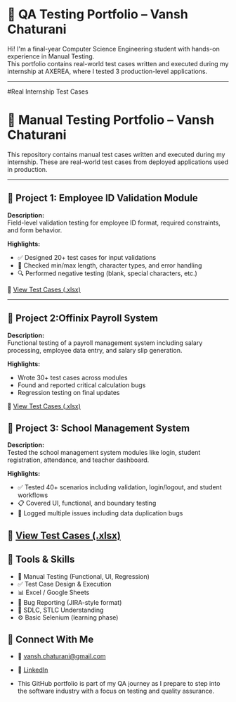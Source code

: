 # 🧪 QA Testing Portfolio – Vansh Chaturani

Hi! I'm a final-year Computer Science Engineering student with hands-on experience in Manual Testing.  
This portfolio contains real-world test cases written and executed during my internship at AXEREA, where I tested 3 production-level applications.

---
#Real Internship Test Cases

# 🧪 Manual Testing Portfolio – Vansh Chaturani

This repository contains manual test cases written and executed during my internship. These are real-world test cases from deployed applications used in production.

---

## 📂 Project 1: Employee ID Validation Module

**Description:**  
Field-level validation testing for employee ID format, required constraints, and form behavior.

**Highlights:**
- ✅ Designed 20+ test cases for input validations
- 📌 Checked min/max length, character types, and error handling
- 🔍 Performed negative testing (blank, special characters, etc.)

📁 [View Test Cases (.xlsx)](./employee-id-field/Employee%20ID%20Field%20(1).xlsx)

---

## 📂 Project 2:Offinix Payroll System

**Description:**  
Functional testing of a payroll management system including salary processing, employee data entry, and salary slip generation.

**Highlights:**
- Wrote 30+ test cases across modules
- Found and reported critical calculation bugs
- Regression testing on final updates

📁 [View Test Cases (.xlsx)](./offinix-payroll/Offinix%20Payroll%20Test%20Cases.xlsx)


## 📂 Project 3: School Management System

**Description:**  
Tested the school management system modules like login, student registration, attendance, and teacher dashboard.

**Highlights:**
- ✅ Tested 40+ scenarios including validation, login/logout, and student workflows
- 📋 Covered UI, functional, and boundary testing
- 🐞 Logged multiple issues including data duplication bugs

📁 [View Test Cases (.xlsx)](./school-management-system/School%20Management%20%20Test%20Cases.xlsx)
---

## 🧰 Tools & Skills

- 📄 Manual Testing (Functional, UI, Regression)
- ✅ Test Case Design & Execution
- 📊 Excel / Google Sheets
- 🐞 Bug Reporting (JIRA-style format)
- 🔁 SDLC, STLC Understanding
- ⚙️ Basic Selenium (learning phase)

## 🔗 Connect With Me

- 📧 vansh.chaturani@gmail.com  
- 🔗 [LinkedIn](https://www.linkedin.com/in/vansh-chaturani-682922292)

- This GitHub portfolio is part of my QA journey as I prepare to step into the software industry with a focus on testing and quality assurance.





